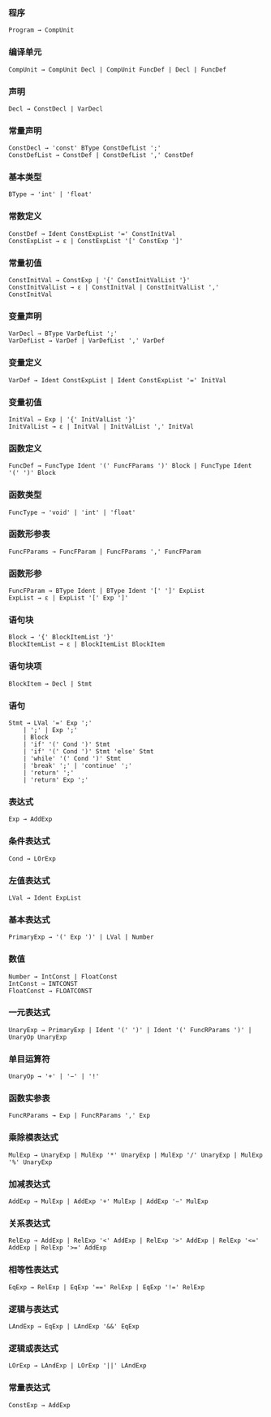 ### 程序
```
Program → CompUnit
```
### 编译单元
```
CompUnit → CompUnit Decl | CompUnit FuncDef | Decl | FuncDef
```

### 声明
```
Decl → ConstDecl | VarDecl
```

### 常量声明
```
ConstDecl → 'const' BType ConstDefList ';'
ConstDefList → ConstDef | ConstDefList ',' ConstDef
```

### 基本类型
```
BType → 'int' | 'float'
```

### 常数定义
```
ConstDef → Ident ConstExpList '=' ConstInitVal
ConstExpList → ε | ConstExpList '[' ConstExp ']'
```

### 常量初值
```
ConstInitVal → ConstExp | '{' ConstInitValList '}'
ConstInitValList → ε | ConstInitVal | ConstInitValList ',' ConstInitVal
```

### 变量声明
```
VarDecl → BType VarDefList ';'
VarDefList → VarDef | VarDefList ',' VarDef
```

### 变量定义
```
VarDef → Ident ConstExpList | Ident ConstExpList '=' InitVal
```

### 变量初值
```
InitVal → Exp | '{' InitValList '}'
InitValList → ε | InitVal | InitValList ',' InitVal
```

### 函数定义
```
FuncDef → FuncType Ident '(' FuncFParams ')' Block | FuncType Ident '(' ')' Block
```

### 函数类型
```
FuncType → 'void' | 'int' | 'float'
```

### 函数形参表
```
FuncFParams → FuncFParam | FuncFParams ',' FuncFParam
```

### 函数形参
```
FuncFParam → BType Ident | BType Ident '[' ']' ExpList
ExpList → ε | ExpList '[' Exp ']'
```

### 语句块
```
Block → '{' BlockItemList '}'
BlockItemList → ε | BlockItemList BlockItem
```

### 语句块项
```
BlockItem → Decl | Stmt
```

### 语句
```
Stmt → LVal '=' Exp ';'
    | ';' | Exp ';'
    | Block
    | 'if' '(' Cond ')' Stmt
    | 'if' '(' Cond ')' Stmt 'else' Stmt
    | 'while' '(' Cond ')' Stmt
    | 'break' ';' | 'continue' ';'
    | 'return' ';'
    | 'return' Exp ';'
```

### 表达式
```
Exp → AddExp
```

### 条件表达式
```
Cond → LOrExp
```

### 左值表达式
```
LVal → Ident ExpList
```

### 基本表达式
```
PrimaryExp → '(' Exp ')' | LVal | Number
```

### 数值
```
Number → IntConst | FloatConst
IntConst → INTCONST
FloatConst → FLOATCONST
```

### 一元表达式
```
UnaryExp → PrimaryExp | Ident '(' ')' | Ident '(' FuncRParams ')' | UnaryOp UnaryExp
```

### 单目运算符
```
UnaryOp → '+' | '−' | '!'
```

### 函数实参表
```
FuncRParams → Exp | FuncRParams ',' Exp
```

### 乘除模表达式
```
MulExp → UnaryExp | MulExp '*' UnaryExp | MulExp '/' UnaryExp | MulExp '%' UnaryExp
```

### 加减表达式
```
AddExp → MulExp | AddExp '+' MulExp | AddExp '−' MulExp
```

### 关系表达式
```
RelExp → AddExp | RelExp '<' AddExp | RelExp '>' AddExp | RelExp '<=' AddExp | RelExp '>=' AddExp
```

### 相等性表达式
```
EqExp → RelExp | EqExp '==' RelExp | EqExp '!=' RelExp
```

### 逻辑与表达式
```
LAndExp → EqExp | LAndExp '&&' EqExp
```

### 逻辑或表达式
```
LOrExp → LAndExp | LOrExp '||' LAndExp
```

### 常量表达式
```
ConstExp → AddExp
```